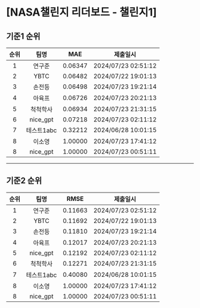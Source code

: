 # [NASA챌린지 리더보드 - 챌린지1]
## 기준1 순위
| 순위 | 팀명 | MAE | 제출일시 |
|:----:|:----:|:-----:|:----:|
| 1 | 연구준 | 0.06347 | 2024/07/23 02:51:12 |
| 2 | YBTC | 0.06482 | 2024/07/22 19:01:13 |
| 3 | 손전등 | 0.06498 | 2024/07/23 19:21:14 |
| 4 | 아육프 | 0.06726 | 2024/07/23 20:21:13 |
| 5 | 척척학사 | 0.06934 | 2024/07/23 21:31:15 |
| 6 | nice_gpt | 0.07218 | 2024/07/23 02:11:12 |
| 7 | 테스트1abc | 0.32212 | 2024/06/28 10:01:15 |
| 8 | 이소영 | 1.00000 | 2024/07/23 17:41:12 |
| 8 | nice_gpt | 1.00000 | 2024/07/23 00:51:11 |
___
## 기준2 순위
| 순위 | 팀명 | RMSE | 제출일시 |
|:----:|:----:|:-----:|:----:|
| 1 | 연구준 | 0.11663 | 2024/07/23 02:51:12 |
| 2 | YBTC | 0.11692 | 2024/07/22 19:01:13 |
| 3 | 손전등 | 0.11810 | 2024/07/23 19:21:14 |
| 4 | 아육프 | 0.12017 | 2024/07/23 20:21:13 |
| 5 | nice_gpt | 0.12192 | 2024/07/23 02:11:12 |
| 6 | 척척학사 | 0.12271 | 2024/07/23 21:31:15 |
| 7 | 테스트1abc | 0.40080 | 2024/06/28 10:01:15 |
| 8 | 이소영 | 1.00000 | 2024/07/23 17:41:12 |
| 8 | nice_gpt | 1.00000 | 2024/07/23 00:51:11 |
